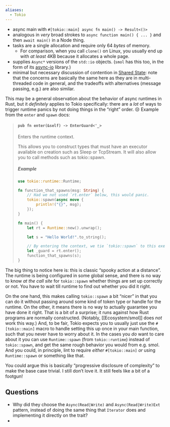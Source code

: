 ```yaml
---
aliases:
  - Tokio
---
```

- async main with `#[tokio::main] async fn main() -> Result<()>`
- analogous in *very* broad strokes to `async function main() { ... }` and then `await main()` in a Node thing.
- tasks are a single allocation and require only 64 *bytes* of memory.
    - For comparison, when you call `clone()` on Linux, you usually end up with *at least* 4KB because it allocates a whole page.
- supplies `Async*` versions of the `std::io` objects. (`smol` has this too, in the form of its [async-io](https://github.com/smol-rs/async-io) library.)
- minimal but necessary discussion of contention in [Shared State](https://tokio.rs/tokio/tutorial/shared-state): note that the concerns are basically the same here as they are in multi-threaded code in general, and the tradeoffs with alternatives (message passing, e.g.) are also similar.

This may be a general observation about the behavior of async runtimes in Rust, but it *definitely* applies to Tokio specifically: there are a *lot* of ways to trigger runtime panics by not doing things in the “right” order. 😒 Example from the `enter` and `spawn` docs:

> #### `pub fn enter(&self) -> EnterGuard<'_>`
> 
> Enters the runtime context.
> 
> This allows you to construct types that must have an executor available on creation such as Sleep or TcpStream. It will also allow you to call methods such as tokio::spawn.
>
> ##### Example
> 
> ```rust
> use tokio::runtime::Runtime;
> 
> fn function_that_spawns(msg: String) {
>     // Had we not used `rt.enter` below, this would panic.
>     tokio::spawn(async move {
>         println!("{}", msg);
>     });
> }
> 
> fn main() {
>     let rt = Runtime::new().unwrap();
> 
>     let s = "Hello World!".to_string();
> 
>     // By entering the context, we tie `tokio::spawn` to this executor.
>     let _guard = rt.enter();
>     function_that_spawns(s);
> }
> ```

The big thing to notice here is: this is classic “spooky action at a distance”. The runtime is being configured in some global sense, and there is no way to know *at the call site* for `tokio::spawn` whether things are set up correctly or not. You have to wait till runtime to find out whether you did it right.

On the one hand, this makes calling `tokio::spawn` a bit “nicer” in that you can do it without passing around some kind of token type or handle for the runtime. On the other, it means there is no way to actually guarantee you have done it right. That is a bit of a surprise; it runs against how Rust programs are normally constructed. (Notably, [[Ecosystem/smol]] does *not* work this way.) And, to be fair, Tokio expects you to usually just use the `#[tokio::main]`  macro to handle setting this up once in your main function, such that you never have to worry about it. In the cases you *do* want to care about it you can use `Runtime::spawn` (from `tokio::runtime`) instead of `tokio::spawn`, and get the same rough behavior you would from e.g. smol. And you could, in principle, lint to require *either* `#[tokio::main]` *or* using `Runtime::spawn` or something like that.

You could argue this is basically “progressive disclosure of complexity” to make the base case trivial. I still don’t love it. It still feels like a bit of a footgun!

## Questions

- Why did they choose the `Async(Read|Write)` and `Async(Read|Write)Ext` pattern, instead of doing the same thing that `Iterator` does and implementing it directly on the trait?
- 